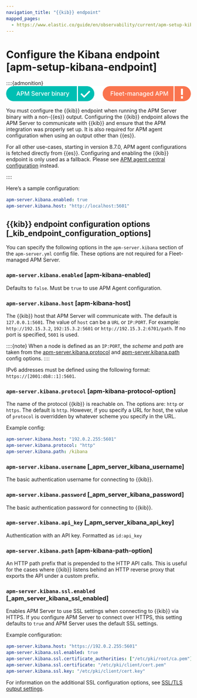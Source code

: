 ```yaml
---
navigation_title: "{{kib}} endpoint"
mapped_pages:
  - https://www.elastic.co/guide/en/observability/current/apm-setup-kibana-endpoint.html
---
```




# Configure the Kibana endpoint [apm-setup-kibana-endpoint]


::::{admonition}
![supported deployment methods](../../../images/observability-binary-yes-fm-no.svg "")

You must configure the {{kib}} endpoint when running the APM Server binary with a non-{{es}} output. Configuring the {{kib}} endpoint allows the APM Server to communicate with {{kib}} and ensure that the APM integration was properly set up. It is also required for APM agent configuration when using an output other than {{es}}.

For all other use-cases, starting in version 8.7.0, APM agent configurations is fetched directly from {{es}}. Configuring and enabling the {{kib}} endpoint is only used as a fallback. Please see [APM agent central configuration](configure-apm-agent-central-configuration.md) instead.

::::


Here’s a sample configuration:

```yaml
apm-server.kibana.enabled: true
apm-server.kibana.host: "http://localhost:5601"
```


## {{kib}} endpoint configuration options [_kib_endpoint_configuration_options]

You can specify the following options in the `apm-server.kibana` section of the `apm-server.yml` config file. These options are not required for a Fleet-managed APM Server.


### `apm-server.kibana.enabled` [apm-kibana-enabled]

Defaults to `false`. Must be `true` to use APM Agent configuration.


### `apm-server.kibana.host` [apm-kibana-host]

The {{kib}} host that APM Server will communicate with. The default is `127.0.0.1:5601`. The value of `host` can be a `URL` or `IP:PORT`. For example: `http://192.15.3.2`, `192:15.3.2:5601` or `http://192.15.3.2:6701/path`. If no port is specified, `5601` is used.

::::{note}
When a node is defined as an `IP:PORT`, the *scheme* and *path* are taken from the [apm-server.kibana.protocol](#apm-kibana-protocol-option) and [apm-server.kibana.path](#apm-kibana-path-option) config options.
::::


IPv6 addresses must be defined using the following format: `https://[2001:db8::1]:5601`.


### `apm-server.kibana.protocol` [apm-kibana-protocol-option]

The name of the protocol {{kib}} is reachable on. The options are: `http` or `https`. The default is `http`. However, if you specify a URL for host, the value of `protocol` is overridden by whatever scheme you specify in the URL.

Example config:

```yaml
apm-server.kibana.host: "192.0.2.255:5601"
apm-server.kibana.protocol: "http"
apm-server.kibana.path: /kibana
```


### `apm-server.kibana.username` [_apm_server_kibana_username]

The basic authentication username for connecting to {{kib}}.


### `apm-server.kibana.password` [_apm_server_kibana_password]

The basic authentication password for connecting to {{kib}}.


### `apm-server.kibana.api_key` [_apm_server_kibana_api_key]

Authentication with an API key. Formatted as `id:api_key`


### `apm-server.kibana.path` [apm-kibana-path-option]

An HTTP path prefix that is prepended to the HTTP API calls. This is useful for the cases where {{kib}} listens behind an HTTP reverse proxy that exports the API under a custom prefix.


### `apm-server.kibana.ssl.enabled` [_apm_server_kibana_ssl_enabled]

Enables APM Server to use SSL settings when connecting to {{kib}} via HTTPS. If you configure APM Server to connect over HTTPS, this setting defaults to `true` and APM Server uses the default SSL settings.

Example configuration:

```yaml
apm-server.kibana.host: "https://192.0.2.255:5601"
apm-server.kibana.ssl.enabled: true
apm-server.kibana.ssl.certificate_authorities: ["/etc/pki/root/ca.pem"]
apm-server.kibana.ssl.certificate: "/etc/pki/client/cert.pem"
apm-server.kibana.ssl.key: "/etc/pki/client/cert.key"
```

For information on the additional SSL configuration options, see [SSL/TLS output settings](ssltls-output-settings.md).

